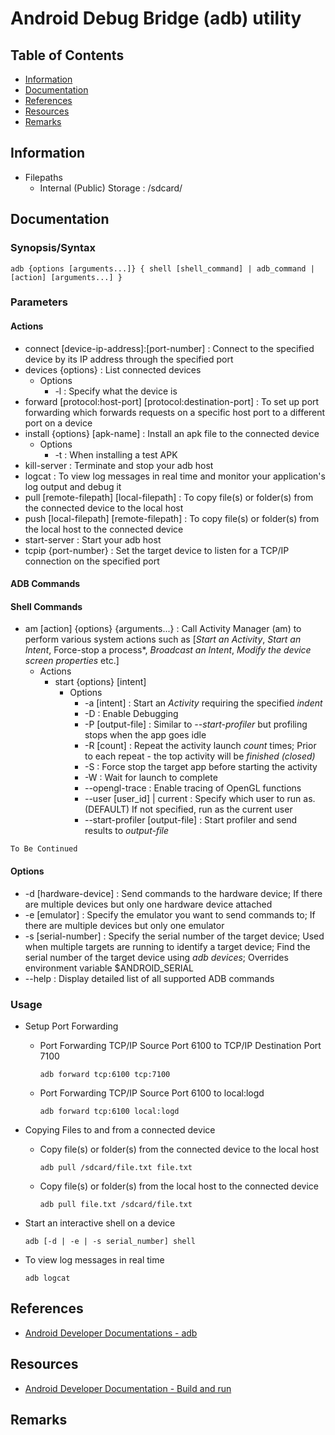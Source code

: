# Android Debug Bridge (adb) utility

## Table of Contents
+ [Information](#information)
+ [Documentation](#documentation)
+ [References](#references)
+ [Resources](#resources)
+ [Remarks](#remarks)

## Information
- Filepaths
	+ Internal (Public) Storage : /sdcard/

## Documentation

### Synopsis/Syntax

```console
adb {options [arguments...]} { shell [shell_command] | adb_command | [action] [arguments...] }
```

### Parameters

#### Actions
+ connect [device-ip-address]:[port-number] 			: Connect to the specified device by its IP address through the specified port
+ devices {options} 						: List connected devices
	- Options
		+ -l : Specify what the device is
+ forward [protocol:host-port] [protocol:destination-port] 	: To set up port forwarding which forwards requests on a specific host port to a different port on a device
+ install {options} [apk-name] 					: Install an apk file to the connected device
	- Options
		+ -t : When installing a test APK
+ kill-server 							: Terminate and stop your adb host
+ logcat                                                        : To view log messages in real time and monitor your application's log output and debug it
+ pull [remote-filepath] [local-filepath]			: To copy file(s) or folder(s) from the connected device to the local host
+ push [local-filepath] [remote-filepath]			: To copy file(s) or folder(s) from the local host to the connected device
+ start-server 							: Start your adb host
+ tcpip {port-number} 						: Set the target device to listen for a TCP/IP connection on the specified port

#### ADB Commands

#### Shell Commands
+ am [action] {options} {arguments...} : Call Activity Manager (am) to perform various system actions such as [*Start an Activity*, *Start an Intent*, Force-stop a process*, *Broadcast an Intent*, *Modify the device screen properties* etc.]
	- Actions
		+ start {options} [intent]
			- Options
				+ -a [intent] : Start an *Activity* requiring the specified *indent*
				+ -D : Enable Debugging
				+ -P [output-file] : Similar to *--start-profiler* but profiling stops when the app goes idle
				+ -R [count] : Repeat the activity launch *count* times; Prior to each repeat - the top activity will be *finished (closed)*
				+ -S : Force stop the target app before starting the activity
				+ -W : Wait for launch to complete
				+ --opengl-trace : Enable tracing of OpenGL functions
				+ --user [user_id] | current : Specify which user to run as. (DEFAULT) If not specified, run as the current user
				+ --start-profiler [output-file] : Start profiler and send results to *output-file*

```
To Be Continued
```

#### Options
+ -d [hardware-device] 	: Send commands to the hardware device; If there are multiple devices but only one hardware device attached
+ -e [emulator] 	: Specify the emulator you want to send commands to; If there are multiple devices but only one emulator
+ -s [serial-number] 	: Specify the serial number of the target device; Used when multiple targets are running to identify a target device; Find the serial number of the target device using *adb devices*; Overrides environment variable $ANDROID_SERIAL
+ --help 		: Display detailed list of all supported ADB commands

### Usage
- Setup Port Forwarding
	+ Port Forwarding TCP/IP Source Port 6100 to TCP/IP Destination Port 7100
		```console
		adb forward tcp:6100 tcp:7100
		```
	+ Port Forwarding TCP/IP Source Port 6100 to local:logd
		```console
		adb forward tcp:6100 local:logd
		```

- Copying Files to and from a connected device
	- Copy file(s) or folder(s) from the connected device to the local host
		```console
		adb pull /sdcard/file.txt file.txt
		```
	- Copy file(s) or folder(s) from the local host to the connected device
		```console
		adb pull file.txt /sdcard/file.txt
		```

- Start an interactive shell on a device
	```console
	adb [-d | -e | -s serial_number] shell
	```

- To view log messages in real time
    ```console
    adb logcat
    ```

## References
+ [Android Developer Documentations - adb](https://developer.android.com/studio/command-line/adb)

## Resources
+ [Android Developer Documentation - Build and run](https://developer.android.com/studio/run)

## Remarks
